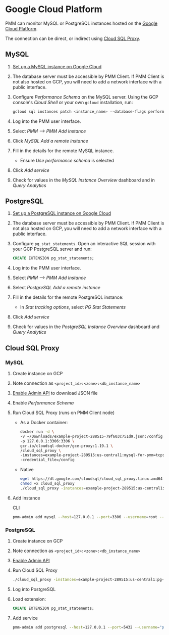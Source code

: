 # Google Cloud Platform

PMM can monitor MySQL or PostgreSQL instances hosted on the [Google Cloud Platform][GOOGLE_CLOUD].

The connection can be direct, or indirect using [Cloud SQL Proxy][GOOGLE_CLOUD_SQL_PROXY].

## MySQL

1. [Set up a MySQL instance on Google Cloud][GOOGLE_CLOUD_MYSQL]

2. The database server must be accessible by PMM Client. If PMM Client is not also hosted on GCP, you will need to add a network interface with a public interface.

3. Configure *Performance Schema* on the MySQL server. Using the GCP console's *Cloud Shell* or your own `gcloud` installation, run:

	```sh
	gcloud sql instances patch <instance_name> --database-flags performance_schema=on
	```

4. Log into the PMM user interface.

5. Select *PMM --> PMM Add Instance*

6. Click *MySQL Add a remote instance*

7. Fill in the details for the remote MySQL instance.

	- Ensure *Use performance schema* is selected

8. Click *Add service*

9. Check for values in the *MySQL Instance Overview* dashboard and in *Query Analytics*

## PostgreSQL

1. [Set up a PostgreSQL instance on Google Cloud][GOOGLE_CLOUD_POSTGRESQL]

2. The database server must be accessible by PMM Client. If PMM Client is not also hosted on GCP, you will need to add a network interface with a public interface.

3. Configure `pg_stat_statements`. Open an interactive SQL session with your GCP PostgreSQL server and run:

	```sql
	CREATE EXTENSION pg_stat_statements;
	```

4. Log into the PMM user interface.

5. Select *PMM --> PMM Add Instance*

6. Select *PostgreSQL Add a remote instance*

7. Fill in the details for the remote PostgreSQL instance:

	- In *Stat tracking options*, select *PG Stat Statements*

7. Click *Add service*

8. Check for values in the *PostgreSQL Instance Overview* dashboard and *Query Analytics*






## Cloud SQL Proxy

<!-- Needed? -->

### MySQL

1. Create instance on GCP

2. Note connection as `<project_id>:<zone>:<db_instance_name>`

3. [Enable Admin API][GOOGLE_CLOUD_ADMIN_API] to download JSON file

4. Enable *Performance Schema*

5. Run Cloud SQL Proxy (runs on PMM Client node)

	- As a Docker container:

		```sh
		docker run -d \
		-v ~/Downloads/example-project-288515-79f603c751d9.json:/config \
		-p 127.0.0.1:3306:3306 \
		gcr.io/cloudsql-docker/gce-proxy:1.19.1 \
		/cloud_sql_proxy \
		-instances=example-project-289515:us-central1:mysql-for-pmm=tcp:0.0.0.0:3306 \
		-credential_file=/config
		```

	- Native

		```sh
		wget https://dl.google.com/cloudsql/cloud_sql_proxy.linux.amd64 -O cloud_sql_proxy
		chmod +x cloud_sql_proxy
		./cloud_sql_proxy -instances=example-project-289515:us-central1:mysql-for-pmm=tcp:3306 -credential_file=example-project-288515-79f603c751d9.json
		```

6. Add instance

	CLI

	```sh
	pmm-admin add mysql --host=127.0.0.1 --port=3306 --username=root --password=secret --service-name=MySQLGCP --query-source=perfschema
	```

### PostgreSQL

1. Create instance on GCP

2. Note connection as `<project_id>:<zone>:<db_instance_name>`

3. [Enable Admin API][GOOGLE_CLOUD_ADMIN_API]

<!--
Need pg_stat_statements?
-->

4. Run Cloud SQL Proxy

	```sh
	./cloud_sql_proxy -instances=example-project-289515:us-central1:pg-for-pmm=tcp:5432 -credential_file=example-project-288515-79f603c751d9.json
	```


5. Log into PostgreSQL

6. Load extension:

	```sql
	CREATE EXTENSION pg_stat_statements;
	```

7. Add service

	```sh
	pmm-admin add postgresql --host=127.0.0.1 --port=5432 --username="postgres" --password=secret --service-name=PGGCP
	```






[GOOGLE_CLOUD_SQL]: https://cloud.google.com/sql
[GOOGLE_CLOUD]: https://cloud.google.com/
[GOOGLE_CLOUD_MYSQL]: https://cloud.google.com/sql/docs/mysql/quickstart
[GOOGLE_CLOUD_POSTGRESQL]: https://cloud.google.com/sql/docs/postgres/quickstart
[GOOGLE_CLOUD_SQL_PROXY]: https://cloud.google.com/sql/docs/mysql/connect-overview#cloud_sql_proxy
[GOOGLE_CLOUD_ADMIN_API]: https://cloud.google.com/sql/docs/mysql/admin-api#console
